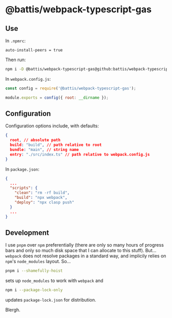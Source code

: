 # @battis/webpack-typescript-gas

## Use

In `.npmrc`:

```
auto-install-peers = true
```

Then run:

```bash
npm i -D @battis/webpack-typescript-gas@github:battis/webpack-typescript-gas
```

In `webpack.config.js`:

```js
const config = require('@battis/webpack-typescript-gas');

module.exports = config({ root: __dirname });
```

## Configuration

Configuration options include, with defaults:

```json
{
  root, // absolute path
  build: "build", // path relative to root
  bundle: "main", // string name
  entry: "./src/index.ts" // path relative to webpack.config.js
}
```

In `package.json`:

```json
{
  ...
  "scripts": {
    "clean": "rm -rf build",
    "build": "npx webpack",
    "deploy": "npx clasp push"
  }
  ...
}
```

## Development

I use `pnpm` over `npm` preferentially (there are only so many hours of progress bars and only so much disk space that I can allocate to this stuff). But… `webpack` does not resolve packages in a standard way, and implicily relies on `npm`'s `node_modules` layout. So…

```bash
pnpm i --shamefully-hoist
```

sets up `node_modules` to work with `webpack` and

```bash
npm i --package-lock-only
```

updates `package-lock.json` for distribution.

Blergh.
